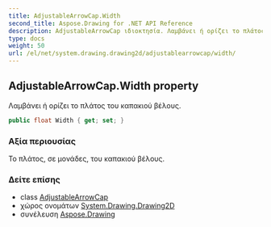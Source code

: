 ```yaml
---
title: AdjustableArrowCap.Width
second_title: Aspose.Drawing for .NET API Reference
description: AdjustableArrowCap ιδιοκτησία. Λαμβάνει ή ορίζει το πλάτος του καπακιού βέλους.
type: docs
weight: 50
url: /el/net/system.drawing.drawing2d/adjustablearrowcap/width/
---
```

## AdjustableArrowCap.Width property

Λαμβάνει ή ορίζει το πλάτος του καπακιού βέλους.

```csharp
public float Width { get; set; }
```

### Αξία περιουσίας

Το πλάτος, σε μονάδες, του καπακιού βέλους.

### Δείτε επίσης

* class [AdjustableArrowCap](../)
* χώρος ονομάτων [System.Drawing.Drawing2D](../../adjustablearrowcap/)
* συνέλευση [Aspose.Drawing](../../../)


